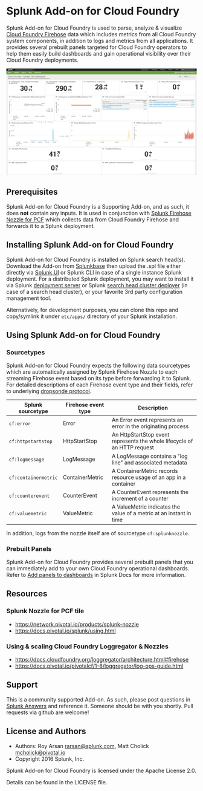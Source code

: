 # Splunk Add-on for Cloud Foundry

Splunk Add-on for Cloud Foundry is used to parse, analyze & visualize [Cloud Foundry Firehose](https://docs.cloudfoundry.org/loggregator/architecture.html#firehose) data which includes metrics from all Cloud Foundry system components, in addition to logs and metrics from all applications.  It provides several prebuilt panels targeted for Cloud Foundry operators to help them easily build dashboards and gain operational visibility over their Cloud Foundry deployments.

![alt text](./dashboard-sample-cloud-foundry-add-on.png "Sample Ops Dashboard for Cloud Foundry")

## Prerequisites
Splunk Add-on for Cloud Foundry is a Supporting Add-on, and as such, it does **not** contain any inputs. It is used in conjunction with [Splunk Firehose Nozzle for PCF](https://docs.pivotal.io/splunk/index.html) which collects data from Cloud Foundry Firehose and forwards it to a Splunk deployment.

## Installing Splunk Add-on for Cloud Foundry
Splunk Add-on for Cloud Foundry is installed on Splunk search head(s).
Download the Add-on from [Splunkbase]() then upload the .spl file either directly via [Splunk UI](http://docs.splunk.com/Documentation/AddOns/released/Overview/Singleserverinstall) or Splunk CLI in case of a single instance Splunk deployment. For a distributed Splunk deployment, you may want to install it via Splunk [deployment server](http://docs.splunk.com/Documentation/Splunk/latest/Updating/Aboutdeploymentserver) or Splunk [search head cluster deployer](http://docs.splunk.com/Documentation/Splunk/latest/DistSearch/PropagateSHCconfigurationchanges) (in case of a search head cluster), or your favorite 3rd party configuration management tool.

Alternatively, for development purposes, you can clone this repo and copy/symlink it under `etc/apps/` directory of your Splunk installation.

## Using Splunk Add-on for Cloud Foundry

### Sourcetypes
Splunk Add-on for Cloud Foundry expects the following data sourcetypes which are automatically assigned by Splunk Firehose Nozzle to each streaming Firehose event based on its type before forwarding it to Splunk. For detailed descriptions of each Firehose event type and their fields, refer to underlying [dropsonde protocol](https://github.com/cloudfoundry/dropsonde-protocol).

| Splunk sourcetype | Firehose event type | Description
|---|---|---
| `cf:error` | Error | An Error event represents an error in the originating process
| `cf:httpstartstop` |  HttpStartStop | An HttpStartStop event represents the whole lifecycle of an HTTP request
| `cf:logmessage` | LogMessage | A LogMessage contains a "log line" and associated metadata
| `cf:containermetric` | ContainerMetric | A ContainerMetric records resource usage of an app in a container
| `cf:counterevent` | CounterEvent | A CounterEvent represents the increment of a counter
| `cf:valuemetric` | ValueMetric | A ValueMetric indicates the value of a metric at an instant in time

In addition, logs from the nozzle itself are of sourcetype `cf:splunknozzle`.

### Prebuilt Panels
Splunk Add-on for Cloud Foundry provides several prebuilt panels that you can immediately add to your own Cloud Foundry operational dashboards. Refer to [Add panels to dashboards](http://docs.splunk.com/Documentation/Splunk/latest/Viz/AddPanels#Add_panels_using_the_Dashboard_Editor) in Splunk Docs for more information.

## Resources

### Splunk Nozzle for PCF tile
* https://network.pivotal.io/products/splunk-nozzle
* https://docs.pivotal.io/splunk/using.html

### Using & scaling Cloud Foundry Loggregator & Nozzles
* https://docs.cloudfoundry.org/loggregator/architecture.html#firehose
* https://docs.pivotal.io/pivotalcf/1-8/loggregator/log-ops-guide.html

## Support
This is a community supported Add-on. As such, please post questions in [Splunk Answers](https://answers.splunk.com/) and reference it. Someone should be with you shortly.
Pull requests via github are welcome!

## License and Authors
* Authors: Roy Arsan rarsan@splunk.com, Matt Cholick mcholick@pivotal.io
* Copyright 2016 Splunk, Inc.

Splunk Add-on for Cloud Foundry is licensed under the Apache License 2.0.

Details can be found in the LICENSE file.

